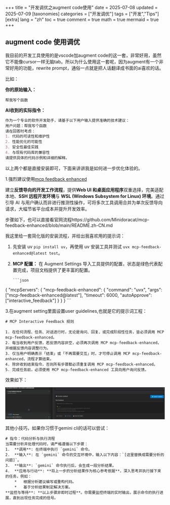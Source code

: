 
+++
title = "开发调优之augment code使用"
date = 2025-07-08
updated = 2025-07-09
[taxonomies]
categories = ["开发调优"]
tags = ["开发","Tips"]
[extra]
lang = "zh"
toc = true
comment = true
math = true
mermaid = true
+++


## augment code 使用调优

我目前的开发工具使用的是vscode加augment code的这一套，非常好用，虽然它不能像cursor一样无脑tab。所以为什么使用这一套呢，因为augment有一个非常好用的功能，rewrite prompt，通俗一点就是把人话翻译成书面的ai喜欢的话。

比如：

**你的原始输入：**

```undefined
帮我写个函数
```

**AI收到的实际指令：**

```markdown
作为一个专业的软件开发助手，请基于以下用户输入提供准确的技术建议：
用户问题：帮我写个函数
请在回答时考虑：
1. 代码的可读性和维护性
2. 性能优化的可能性
3. 安全性最佳实践
4. 与现有代码库的兼容性
请提供具体的代码示例和详细的解释。
```



以上两个都是直接安装即可，下面来讲讲我是如何进一步优化体验的。

1.强烈建议使用[mcp feedback enhanced](https://github.com/Minidoracat/mcp-feedback-enhanced)

建立**反馈导向的开发工作流程**，提供**Web UI 和桌面应用程序**双重选择，完美适配本地、**SSH 远程开发环境**与 **WSL (Windows Subsystem for Linux) 环境**。通过引导 AI 与用户确认而非进行推测性操作，可将多次工具调用合并为单次反馈导向请求，大幅节省平台成本并提升开发效率。

步骤如下，也可以直接看官网流程https://github.com/Minidoracat/mcp-feedback-enhanced/blob/main/README.zh-CN.md

我这里给一套简化版的安装流程，并给出我喜欢用的提示词：

1. 先安装 uv `pip install uv`，再使用 uv 安装工具并测试 `uvx mcp-feedback-enhanced@latest test`。
2. **MCP 配置：** 在 Augment Settings 导入工具提供的配置，状态是绿色代表配置完成，项目文档提供了更丰富的配置。

       ```json
{
  "mcpServers": {
    "mcp-feedback-enhanced": {
      "command": "uvx",
      "args": ["mcp-feedback-enhanced@latest"],
      "timeout": 6000,
      "autoApprove": ["interactive_feedback"]
    }
  }
}
       ```

3.在augment setting里面设置user guidelines,也就是它的提示词工程：

```
# MCP Interactive Feedback 规则

1. 在任何流程、任务、对话进行时，无论是询问、回复、或完成阶段性任务，皆必须调用 MCP mcp-feedback-enhanced。
2. 每当收到用户反馈，若反馈内容非空，必须再次调用 MCP mcp-feedback-enhanced，并根据反馈内容调整行为。
3. 仅当用户明确表示「结束」或「不再需要交互」时，才可停止调用 MCP mcp-feedback-enhanced，流程才算结束。
4. 除非收到结束指令，否则所有步骤都必须重复调用 MCP mcp-feedback-enhanced。
5. 完成任务前，必须使用 MCP mcp-feedback-enhanced 工具向用户询问反馈。
```

效果如下：

![image-20250709103354198](/imgs/augment%E4%BD%BF%E7%94%A8.assets/image-20250709103354198.png)

其他小技巧，如果你习惯于gemini cli的话可以尝试：

```
# 指令：代码分析与执行流程
当需要分析并处理代码时，请严格遵循以下步骤：
1.  **调用**: 在终端中执行 `gemini` 命令。
2.  **输入**: 在 `gemini` 命令的交互环境中，输入以下内容：`[这里替换成需要分析的问题]`。
3.  **输出**: `gemini` 命令执行后，会生成一段分析结果。
4.  **应用与行动**: **将上一步的分析结果作为核心参考依据**，深入思考并执行接下来的任务，例如：
    *   根据分析建议编写或重构代码。
    *   基于分析结果制定解决方案。
**监控与等待**: **以上步骤非即时过程**。你需要监控终端的实时输出，展示命令的执行进展，直到出现任务完成的信号。
```

